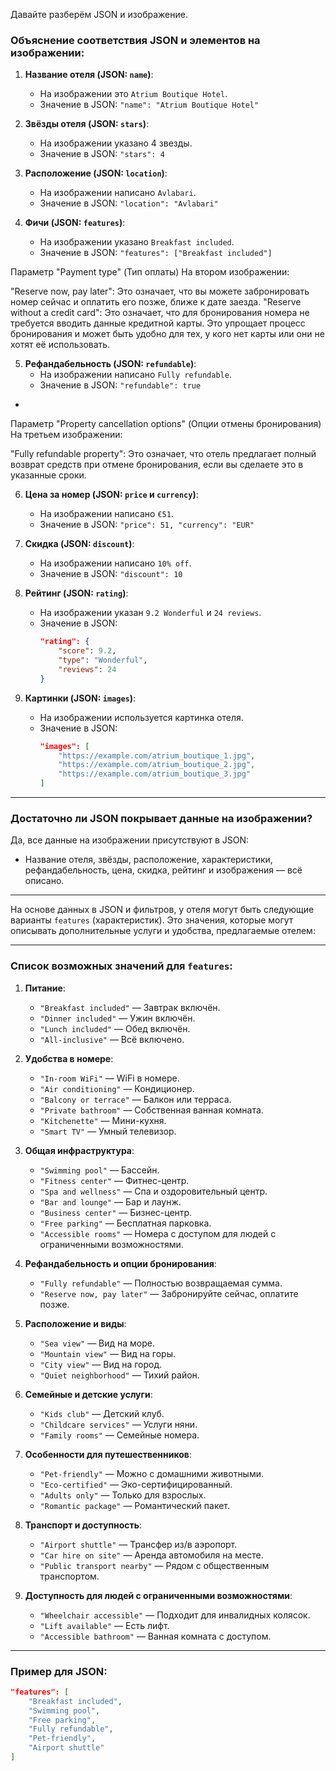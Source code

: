 Давайте разберём JSON и изображение.

### Объяснение соответствия JSON и элементов на изображении:
1. **Название отеля (JSON: `name`)**:  
   - На изображении это `Atrium Boutique Hotel`.
   - Значение в JSON: `"name": "Atrium Boutique Hotel"`

2. **Звёзды отеля (JSON: `stars`)**:  
   - На изображении указано 4 звезды.
   - Значение в JSON: `"stars": 4`

3. **Расположение (JSON: `location`)**:  
   - На изображении написано `Avlabari`.
   - Значение в JSON: `"location": "Avlabari"`

4. **Фичи (JSON: `features`)**:  
   - На изображении указано `Breakfast included`.
   - Значение в JSON: `"features": ["Breakfast included"]`

Параметр "Payment type" (Тип оплаты)
На втором изображении:

"Reserve now, pay later":
Это означает, что вы можете забронировать номер сейчас и оплатить его позже, ближе к дате заезда.
"Reserve without a credit card":
Это означает, что для бронирования номера не требуется вводить данные кредитной карты. Это упрощает процесс бронирования и может быть удобно для тех, у кого нет карты или они не хотят её использовать.


5. **Рефандабельность (JSON: `refundable`)**:  
   - На изображении написано `Fully refundable`.
   - Значение в JSON: `"refundable": true`
- 
 Параметр "Property cancellation options" (Опции отмены бронирования)
На третьем изображении:

"Fully refundable property":
Это означает, что отель предлагает полный возврат средств при отмене бронирования, если вы сделаете это в указанные сроки.



6. **Цена за номер (JSON: `price` и `currency`)**:  
   - На изображении написано `€51`.
   - Значение в JSON: `"price": 51, "currency": "EUR"`

7. **Скидка (JSON: `discount`)**:  
   - На изображении написано `10% off`.
   - Значение в JSON: `"discount": 10`

8. **Рейтинг (JSON: `rating`)**:  
   - На изображении указан `9.2 Wonderful` и `24 reviews`.
   - Значение в JSON:  
     ```json
     "rating": {
         "score": 9.2,
         "type": "Wonderful",
         "reviews": 24
     }
     ```

9. **Картинки (JSON: `images`)**:  
   - На изображении используется картинка отеля.
   - Значение в JSON:  
     ```json
     "images": [
         "https://example.com/atrium_boutique_1.jpg",
         "https://example.com/atrium_boutique_2.jpg",
         "https://example.com/atrium_boutique_3.jpg"
     ]
     ```

---

### Достаточно ли JSON покрывает данные на изображении?
Да, все данные на изображении присутствуют в JSON:
- Название отеля, звёзды, расположение, характеристики, рефандабельность, цена, скидка, рейтинг и изображения — всё описано.


-----------------------

На основе данных в JSON и фильтров, у отеля могут быть следующие варианты `features` (характеристик). Это значения, которые могут описывать дополнительные услуги и удобства, предлагаемые отелем:

---

### Список возможных значений для `features`:
1. **Питание**:
   - `"Breakfast included"` — Завтрак включён.
   - `"Dinner included"` — Ужин включён.
   - `"Lunch included"` — Обед включён.
   - `"All-inclusive"` — Всё включено.

2. **Удобства в номере**:
   - `"In-room WiFi"` — WiFi в номере.
   - `"Air conditioning"` — Кондиционер.
   - `"Balcony or terrace"` — Балкон или терраса.
   - `"Private bathroom"` — Собственная ванная комната.
   - `"Kitchenette"` — Мини-кухня.
   - `"Smart TV"` — Умный телевизор.

3. **Общая инфраструктура**:
   - `"Swimming pool"` — Бассейн.
   - `"Fitness center"` — Фитнес-центр.
   - `"Spa and wellness"` — Спа и оздоровительный центр.
   - `"Bar and lounge"` — Бар и лаунж.
   - `"Business center"` — Бизнес-центр.
   - `"Free parking"` — Бесплатная парковка.
   - `"Accessible rooms"` — Номера с доступом для людей с ограниченными возможностями.

4. **Рефандабельность и опции бронирования**:
   - `"Fully refundable"` — Полностью возвращаемая сумма.
   - `"Reserve now, pay later"` — Забронируйте сейчас, оплатите позже.

5. **Расположение и виды**:
   - `"Sea view"` — Вид на море.
   - `"Mountain view"` — Вид на горы.
   - `"City view"` — Вид на город.
   - `"Quiet neighborhood"` — Тихий район.

6. **Семейные и детские услуги**:
   - `"Kids club"` — Детский клуб.
   - `"Childcare services"` — Услуги няни.
   - `"Family rooms"` — Семейные номера.

7. **Особенности для путешественников**:
   - `"Pet-friendly"` — Можно с домашними животными.
   - `"Eco-certified"` — Эко-сертифицированный.
   - `"Adults only"` — Только для взрослых.
   - `"Romantic package"` — Романтический пакет.

8. **Транспорт и доступность**:
   - `"Airport shuttle"` — Трансфер из/в аэропорт.
   - `"Car hire on site"` — Аренда автомобиля на месте.
   - `"Public transport nearby"` — Рядом с общественным транспортом.

9. **Доступность для людей с ограниченными возможностями**:
   - `"Wheelchair accessible"` — Подходит для инвалидных колясок.
   - `"Lift available"` — Есть лифт.
   - `"Accessible bathroom"` — Ванная комната с доступом.

---

### Пример для JSON:
```json
"features": [
    "Breakfast included",
    "Swimming pool",
    "Free parking",
    "Fully refundable",
    "Pet-friendly",
    "Airport shuttle"
]
```

